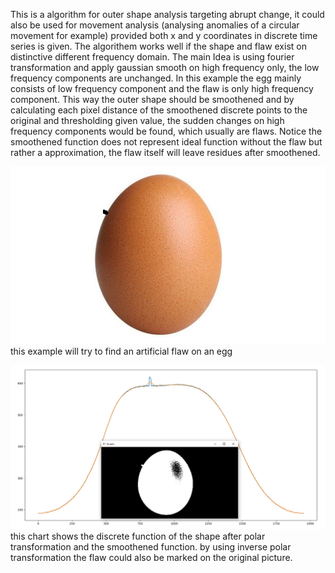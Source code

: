 This is a algorithm for outer shape analysis targeting abrupt change, it could also be used for movement analysis (analysing anomalies of a circular movement for example) provided both x and y coordinates in discrete time series is given.
The algorithem works well if the shape and flaw exist on distinctive different frequency domain.
The main Idea is using fourier transformation and apply gaussian smooth on high frequency only, the low frequency components are unchanged.
In this example the egg mainly consists of low frequency component and the flaw is only high frequency component.
This way the outer shape should be smoothened and by calculating each pixel distance of the smoothened discrete points to the original and thresholding given value, the sudden changes on high frequency components would be found, which usually are flaws.
Notice the smoothened function does not represent ideal function without the flaw but rather a approximation, the flaw itself will leave residues after smoothened.

![image](https://github.com/JiayouQin/Python-projects/blob/master/20%20Shape%20Analysis%20with%20FFT(OpenCV)/egg_flawed.jpg)
    this example will try to find an artificial flaw on an egg

![image](https://github.com/JiayouQin/Python-projects/blob/master/20%20Shape%20Analysis%20with%20FFT(OpenCV)/smoothy.png)
    this chart shows the discrete function of the shape after polar transformation and the smoothened function.
    by using inverse polar transformation the flaw could also be marked on the original picture.
